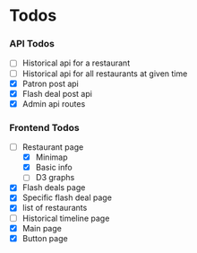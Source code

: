# Todos
### API Todos
- [ ] Historical api for a restaurant
- [ ] Historical api for all restaurants at given time
- [x] Patron post api
- [x] Flash deal post api
- [x] Admin api routes

### Frontend Todos
- [ ] Restaurant page
  - [x] Minimap
  - [x] Basic info
  - [ ] D3 graphs
- [x] Flash deals page
- [x] Specific flash deal page
- [x] list of restaurants
- [ ] Historical timeline page
- [x] Main page
- [x] Button page
